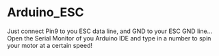 # Arduino_ESC

Just connect Pin9 to you ESC data line, and GND to your ESC GND line...
Open the Serial Monitor of you Arduino IDE and type in a number to spin your motor at a certain speed!
